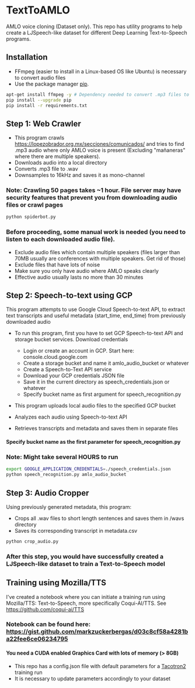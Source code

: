 # TextToAMLO

AMLO voice cloning (Dataset only). This repo has utility programs to help create a LJSpeech-like dataset for different Deep Learning Text-to-Speech programs. 

## Installation
- FFmpeg (easier to install in a Linux-based OS like Ubuntu) is necessary to convert audio files
- Use the package manager [pip](https://pip.pypa.io/en/stable/).

```bash
apt-get install ffmpeg -y # Dependency needed to convert .mp3 files to .wav
pip install --upgrade pip
pip install -r requirements.txt
```

## Step 1: Web Crawler
- This program crawls https://lopezobrador.org.mx/secciones/comunicados/ and tries to find .mp3 audio where only AMLO voice is present (Excluding "mañaneras" where there are multiple speakers).
- Downloads audio into a local directory
- Converts .mp3 file to .wav
- Downsamples to 16kHz and saves it as mono-channel

### Note: Crawling 50 pages takes ~1 hour. File server may have security features that prevent you from downloading audio files or crawl pages
```bash
python spiderbot.py
```

### Before proceeding, some manual work is needed (you need to listen to each downloaded audio file). 
- Exclude audio files which contain multiple speakers (files larger than 70MB usually are conferences with multiple speakers. Get rid of those)
- Exclude files that have lots of noise
- Make sure you only have audio where AMLO speaks clearly
- Effective audio usually lasts no more than 30 minutes

## Step 2: Speech-to-text using GCP
This program attempts to use Google Cloud Speech-to-text API, to extract text transcripts and useful metadata (start_time, end_time) from previously downloaded audio
- To run this program, first you have to set GCP Speech-to-text API and storage bucket services. Download credentials
  - Login or create an account in GCP. Start here: console.cloud.google.com
  - Create a storage bucket and name it amlo_audio_bucket or whatever
  - Create a Speech-to-Text API service 
  - Download your GCP credentials JSON file
  - Save it in the current directory as speech_credentials.json or whatever
  - Specify bucket name as first argument for speech_recognition.py

- This program uploads local audio files to the specified GCP bucket
- Analyzes each audio using Speech-to-text API
- Retrieves transcripts and metadata and saves them in separate files

#### Specify bucket name as the first parameter for speech_recognition.py
### Note: Might take several HOURS to run

```bash
export GOOGLE_APPLICATION_CREDENTIALS=./speech_credentials.json
python speech_recognition.py amlo_audio_bucket
```

## Step 3: Audio Cropper
Using previously generated metadata, this program:

- Crops all .wav files to short length sentences and saves them in /wavs directory
- Saves its corresponding transcript in metadata.csv
```bash
python crop_audio.py
```

### After this step, you would have successfully created a LJSpeech-like dataset to train a Text-to-Speech model
## Training using Mozilla/TTS
I've created a notebook where you can initiate a training run using Mozilla/TTS: Text-to-Speech, more specifically Coqui-AI/TTS. See https://github.com/coqui-ai/TTS

### Notebook can be found here: https://gist.github.com/markzuckerbergas/d03c8cf58a4281ba22fee6ce06234795
#### You need a CUDA enabled Graphics Card with lots of memory (> 8GB)
- This repo has a config.json file with default parameters for a [Tacotron2](https://github.com/NVIDIA/tacotron2) training run
- It is necessary to update parameters accordingly to your dataset
